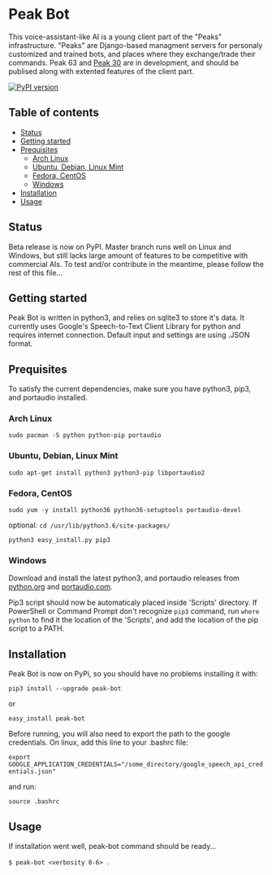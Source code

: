 # Peak Bot
This voice-assistant-like AI is a young client part of the "Peaks" infrastructure.
"Peaks" are Django-based managment servers for personaly customized and trained bots, and places where they exchange/trade their commands.
Peak 63 and [Peak 30] are in development, and should be publised along with extented features of the client part.

[![PyPI version](https://badge.fury.io/py/peak-bot.svg)](https://badge.fury.io/py/peak-bot)

## Table of contents
<!--ts-->
   * [Status](#status)
   * [Getting started](#getting-started)
   * [Prequisites](#prequisites)
      * [Arch Linux](#arch-linux)
      * [Ubuntu, Debian, Linux Mint](#ubuntu-debian-linux-mint)
      * [Fedora, CentOS](#fedora-centos)
      * [Windows](#windows)
   * [Installation](#installation)
   * [Usage](#usage)
<!--te-->

## Status
Beta release is now on PyPI.
Master branch runs well on Linux and Windows,
but still lacks large amount of features to be competitive with commercial AIs.
To test and/or contribute in the meantime, please follow the rest of this file...

## Getting started
Peak Bot is written in python3, and relies on sqlite3 to store it's data.
It currently uses Google's Speech-to-Text Client Library for python and requires internet connection.
Default input and settings are using .JSON format.

## Prequisites
To satisfy the current dependencies, make sure you have python3, pip3, and portaudio installed.

### Arch Linux
` sudo pacman -S python python-pip portaudio `

### Ubuntu, Debian, Linux Mint
` sudo apt-get install python3 python3-pip libportaudio2 `

### Fedora, CentOS
` sudo yum -y install python36 python36-setuptools portaudio-devel `

optional:
` cd /usr/lib/python3.6/site-packages/ `
 
` python3 easy_install.py pip3 `

### Windows
Download and install the latest python3, and portaudio releases from [python.org] and [portaudio.com].

Pip3 script should now be automaticaly placed inside 'Scripts' directory.
If PowerShell or Command Prompt don't recognize ` pip3 ` command,
run ` where python ` to find it the location of the 'Scripts', 
and add the location of the pip script to a PATH.

## Installation
Peak Bot is now on PyPi, so you should have no problems installing it with:

` pip3 install --upgrade peak-bot `

or

` easy_install peak-bot `


Before running, you will also need to export the path to the google credentials.
On linux, add this line to your .bashrc file:

` export GOOGLE_APPLICATION_CREDENTIALS="/some_directory/google_speech_api_credentials.json" `

and run:

` source .bashrc `

## Usage
If installation went well, peak-bot command should be ready...

`$ peak-bot <verbosity 0-6> `.

[Peak 30]: https://www.github.com/doriclazar/peak_30
[python.org]: https://www.python.org/downloads/windows/
[portaudio.com]: http://www.portaudio.com/download.html

